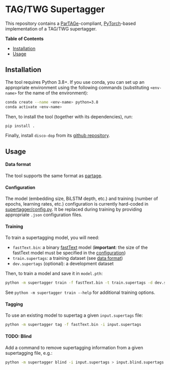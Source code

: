 TAG/TWG Supertagger
===================

This repository contains a [ParTAGe][partage-twg]-compliant,
[PyTorch][pytorch]-based implementation of a TAG/TWG supertagger.


**Table of Contents**

- [Installation](#installation)
- [Usage](#usage)


Installation
------------

The tool requires Python 3.8+.  If you use conda, you can set up an appropriate
environment using the following commands (substituting `<env-name>` for the
name of the environment):
```bash
conda create --name <env-name> python=3.8
conda activate <env-name>
```
Then, to install the tool (together with its dependencies), run:
```bash
pip install .
```
<!--
Then, to install the dependencies, including PyTorch with CPU support:
```bash
pip install -r requirements.txt -f https://download.pytorch.org/whl/torch_stable.html
```
If you want to install PyTorch with CUDA support, use the following command
instead:
```bash
pip install -r requirements-gpu.txt
```
-->
Finally, install `disco-dop` from its [github
repository](https://github.com/andreasvc/disco-dop#installation).


Usage
-----

#### Data format

The tool supports the same format as [partage][partage-format].

#### Configuration

The model (embedding size, BiLSTM depth, etc.) and training (number of epochs,
learning rates, etc.) configuration is currently hard-coded in
[supertagger/config.py](supertagger/config.py).  It be replaced during training
by providing appropriate `.json` configuration files.

#### Training

To train a supertagging model, you will need:
* `fastText.bin`: a binary [fastText][fastText] model (**important**: the size
  of the fastText model must be specified in the
  [configuration](#configuration))
* `train.supertags`: a training dataset (see [data format](#data-format))
* `dev.supertags` (optional): a development dataset

Then, to train a model and save it in `model.pth`:
```bash
python -m supertagger train -f fastText.bin -t train.supertags -d dev.supertags --save model.pth
```
See `python -m supertagger train --help` for additional training options.

#### Tagging

To use an existing model to supertag a given `input.supertags` file:
```bash
python -m supertagger tag -f fastText.bin -i input.supertags
```

#### TODO: Blind

Add a command to remove supertagging information from a given supertagging
file, e.g.:
```bash
python -m supertagger blind -i input.supertags > input.blind.supertags
```


[partage-twg]: https://github.com/kawu/partage-twg "ParTAGe for TWG repository"
[partage-format]: https://github.com/kawu/partage-twg#data-format "ParTAGe data format"
[fastText]: https://fasttext.cc/ "fastText"
[pytorch]: https://pytorch.org/ "PyTorch"
